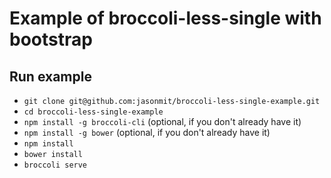 # Example of broccoli-less-single with bootstrap

## Run example

* `git clone git@github.com:jasonmit/broccoli-less-single-example.git`
* `cd broccoli-less-single-example`
* `npm install -g broccoli-cli` (optional, if you don't already have it)
* `npm install -g bower` (optional, if you don't already have it)
* `npm install`
* `bower install`
* `broccoli serve`
